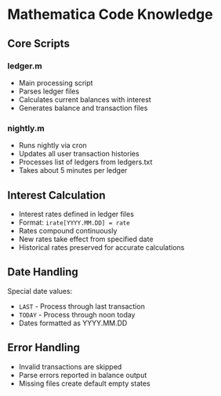 # Mathematica Code Knowledge

## Core Scripts
### ledger.m
- Main processing script
- Parses ledger files
- Calculates current balances with interest
- Generates balance and transaction files

### nightly.m
- Runs nightly via cron
- Updates all user transaction histories
- Processes list of ledgers from ledgers.txt
- Takes about 5 minutes per ledger

## Interest Calculation
- Interest rates defined in ledger files
- Format: `irate[YYYY.MM.DD] = rate`
- Rates compound continuously
- New rates take effect from specified date
- Historical rates preserved for accurate calculations

## Date Handling
Special date values:
- `LAST` - Process through last transaction
- `TODAY` - Process through noon today
- Dates formatted as YYYY.MM.DD

## Error Handling
- Invalid transactions are skipped
- Parse errors reported in balance output
- Missing files create default empty states